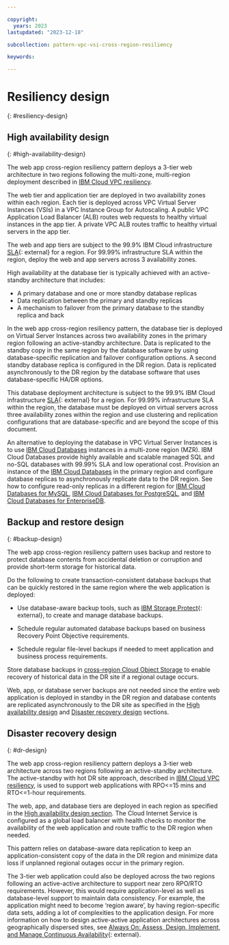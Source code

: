 ```yaml
---

copyright:
  years: 2023
lastupdated: "2023-12-18"

subcollection: pattern-vpc-vsi-cross-region-resiliency

keywords:

---
```


# Resiliency design
{: #resiliency-design}

## High availability design
{: #high-availability-design}

The web app cross-region resiliency pattern deploys a 3-tier web architecture in two regions following the multi-zone, multi-region deployment described in [IBM Cloud VPC resiliency](/docs/vpc-resiliency).

The web tier and application tier are deployed in two availability zones within each region. Each tier is deployed across VPC Virtual Server Instances (VSIs) in a VPC Instance Group for Autoscaling. A public VPC Application Load Balancer (ALB) routes web requests to healthy virtual instances in the app tier. A private VPC ALB routes traffic to healthy virtual servers in the app tier.

The web and app tiers are subject to the 99.9% IBM Cloud infrastructure [SLA](https://www.ibm.com/support/customer/csol/terms/?id=i126-9268&lc=en#detail-document){: external} for a region. For 99.99% infrastructure SLA within the region, deploy the web and app servers across 3 availability zones.

High availability at the database tier is typically achieved with an active-standby architecture that includes:

- A primary database and one or more standby database replicas
- Data replication between the primary and standby replicas
- A mechanism to failover from the primary database to the standby replica and back

In the web app cross-region resiliency pattern, the database tier is deployed on Virtual Server Instances across two availability zones in the primary region following an active-standby architecture. Data is replicated to the standby copy in the same region by the database software by using database-specific replication and failover configuration options. A second standby database replica is configured in the DR region. Data is replicated asynchronously to the DR region by the database software that uses database-specific HA/DR options.

This database deployment architecture is subject to the 99.9% IBM Cloud infrastructure [SLA](https://www.ibm.com/support/customer/csol/terms/?id=i126-9268&lc=en#detail-document){: external} for a region. For 99.99% infrastructure SLA within the region, the database must be deployed on virtual servers across three availability zones within the region and use clustering and replication configurations that are database-specific and are beyond the scope of this document.

An alternative to deploying the database in VPC Virtual Server Instances is to use [IBM Cloud Databases](/docs/cloud-databases?topic=cloud-databases-about) instances in a multi-zone region (MZR). IBM Cloud Databases provide highly available and scalable managed SQL and no-SQL databases with 99.99% SLA and low operational cost. Provision an instance of the [IBM Cloud Databases](/docs/cloud-databases?topic=cloud-databases-about) in the primary region and configure database replicas to asynchronously replicate data to the DR region. See how to configure read-only replicas in a different region for [IBM Cloud Databases for MySQL](/docs/databases-for-mysql?topic=databases-for-mysql-read-replicas), [IBM Cloud Databases for PostgreSQL](/docs/databases-for-postgresql?topic=databases-for-postgresql-read-only-replicas&interface=ui#read-only-replicas-provision), and [IBM Cloud Databases for EnterpriseDB](/docs/databases-for-enterprisedb?topic=databases-for-enterprisedb-read-only-replicas&interface=ui).

## Backup and restore design
{: #backup-design}

The web app cross-region resiliency pattern uses backup and restore to protect database contents from accidental deletion or corruption and provide short-term storage for historical data.

Do the following to create transaction-consistent database backups that can be quickly restored in the same region where the web application is deployed:

- Use database-aware backup tools, such as [IBM Storage Protect](https://cloud.ibm.com/catalog/content/SPonIBMCloud-20c54034-d319-48c0-beb6-0b4adc54265c-global){: external}, to create and manage database backups.

- Schedule regular automated database backups based on business Recovery Point Objective requirements.

- Schedule regular file-level backups if needed to meet application and business process requirements.

Store database backups in [cross-region Cloud Object Storage](/docs/cloud-object-storage/basics?topic=cloud-object-storage-endpoints#endpoints-geo) to enable recovery of historical data in the DR site if a regional outage occurs.

Web, app, or database server backups are not needed since the entire web application is deployed in standby in the DR region and database contents are replicated asynchronously to the DR site as specified in the [High availability design](#91-high-availability-design) and [Disaster recovery design](#_Disaster_Recovery_Design) sections.

## Disaster recovery design
{: #dr-design}

The web app cross-region resiliency pattern deploys a 3-tier web architecture across two regions following an active-standby architecture. The active-standby with hot DR site approach, described in [IBM Cloud VPC resiliency](/docs/vpc-resiliency), is used to support web applications with RPO\<=15 mins and RTO\<=1-hour requirements.

The web, app, and database tiers are deployed in each region as specified in the [High availability design section](#91-high-availability-design). The Cloud Internet Service is configured as a global load balancer with health checks to monitor the availability of the web application and route traffic to the DR region when needed.

This pattern relies on database-aware data replication to keep an application-consistent copy of the data in the DR region and minimize data loss if unplanned regional outages occur in the primary region.

The 3-tier web application could also be deployed across the two regions following an active-active architecture to support near zero RPO/RTO requirements. However, this would require application-level as well as database-level support to maintain data consistency. For example, the application might need to become ‘region aware’, by having region-specific data sets, adding a lot of complexities to the application design. For more information on how to design active-active application architectures across geographically dispersed sites, see [Always On: Assess, Design, Implement, and Manage Continuous Availability](http://www.redbooks.ibm.com/redpapers/pdfs/redp5109.pdf?_gl=1*12ze6gc*_ga*MTU5NjY3MTQzOS4xNjk1ODUxNTg0*_ga_FYECCCS21D*MTY5NTkwNDc3NS4zLjAuMTY5NTkwNjU3Ny4wLjAuMA..){: external}.
